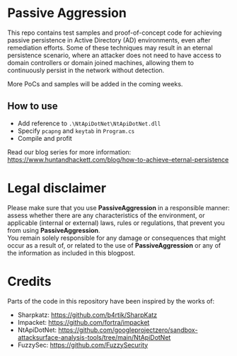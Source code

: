 
# Passive Aggression
This repo contains test samples and proof-of-concept code for achieving passive persistence in Active Directory (AD) environments, even after remediation efforts. Some of these techniques may result in an eternal persistence scenario, where an attacker does not need to have access to domain controllers or domain joined machines, allowing them to continuously persist in the network without detection. 

More PoCs and samples will be added in the coming weeks.

## How to use
- Add reference to `.\NtApiDotNet\NtApiDotNet.dll`
- Specify `pcapng` and `keytab` in `Program.cs`
- Compile and profit

Read our blog series for more information: https://www.huntandhackett.com/blog/how-to-achieve-eternal-persistence


# Legal disclaimer
Please make sure that you use __PassiveAggression__ in a responsible manner: assess whether there are any characteristics of the environment, or applicable (internal or external) laws, rules or regulations, that prevent you from using __PassiveAggression__.  
You remain solely responsible for any damage or consequences that might occur as a result of, or related to the use of __PassiveAggression__ or any of the information as included in this blogpost.  

# Credits
Parts of the code in this repository have been inspired by the works of:
- Sharpkatz: https://github.com/b4rtik/SharpKatz
- Impacket: https://github.com/fortra/impacket
- NtApiDotNet: https://github.com/googleprojectzero/sandbox-attacksurface-analysis-tools/tree/main/NtApiDotNet
- FuzzySec: https://github.com/FuzzySecurity